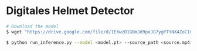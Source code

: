 # Digitales Helmet Detector

```sh
# Download the model
$ wget "https://drive.google.com/file/d/1EXwzD1GBmJd9pxJG7ygYTYNX4ZoC1myw" -O best.pt
```

```sh
$ python run_inference.py --model <model.pt> --source_path <source.mp4>
```
